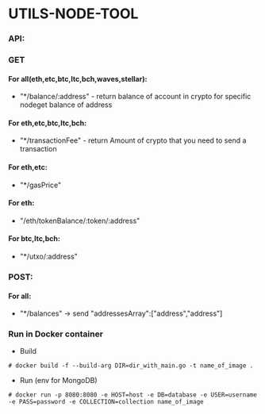 # UTILS-NODE-TOOL

### API:

### GET 

#### For all(eth,etc,btc,ltc,bch,waves,stellar):
* "*/balance/:address" - return balance of account in crypto for specific nodeget balance of address

#### For eth,etc,btc,ltc,bch:
* "*/transactionFee" - return Amount of crypto that you need to send a transaction

#### For eth,etc:
* "*/gasPrice"

#### For eth:
* "/eth/tokenBalance/:token/:address"

#### For btc,ltc,bch:
* "*/utxo/:address"

### POST:

#### For all:

* "*/balances" -> send "addressesArray":["address","address"]


### Run in Docker container
 - Build
```
# docker build -f --build-arg DIR=dir_with_main.go -t name_of_image .
```
- Run (env for MongoDB)

```
# docker run -p 8080:8080 -e HOST=host -e DB=database -e USER=username -e PASS=password -e COLLECTION=collection name_of_image
```
